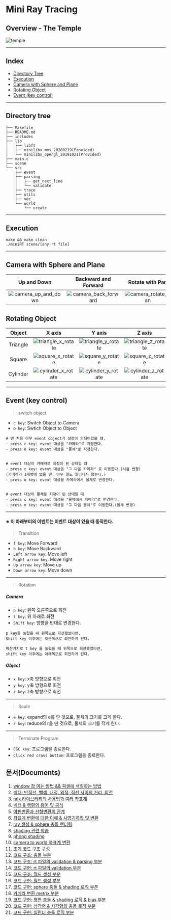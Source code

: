 # Mini Ray Tracing
## Overview - The Temple
![temple](https://user-images.githubusercontent.com/60311340/147248458-eb0099cf-8aa3-4bc8-a144-7e1a9d74d6fc.gif)

---
## Index
- [Directory Tree](#directory-tree)
- [Execution](#execution)
- [Camera with Sphere and Plane](#camera-with-sphere-and-plane)
- [Rotating Object](#rotating-object)
- [Event (key control)](#event-key-control)
---
## Directory tree
```shell
├── Makefile
├── README.md
├── includes
├── lib
│   ├── libft
│   ├── minilibx_mms_20200219(Provided)
│   └── minilibx_opengl_20191021(Provided)
├── main.c
├── scene
└── src
    ├── event
    ├── parsing
    │   ├── get_next_line
    │   └── validate
    ├── trace
    ├── utils
    ├── vec
    └── world
        └── create
```
---
## Execution
```shell
make && make clean
./miniRT scene/[any rt file]
```
---
## Camera with Sphere and Plane
|Up and Down|Backward and Forward|Rotate with Pan|Rotate with Tilt|Object Transition|Camera Switching|
:-------------------------:|:-------------------------:|:-------------------------:|:-------------------------:|:-------------------------:|:-------------------------:
|![camera_up_and_down](https://user-images.githubusercontent.com/60311340/147249009-92aec9c1-53de-4845-af74-ba9facb151cb.gif)|![camera_back_forward](https://user-images.githubusercontent.com/60311340/147249016-221ee5ae-6807-482f-a5eb-fa13c02ac82e.gif)|![camera_rotate_pan](https://user-images.githubusercontent.com/60311340/147249026-19db7408-8710-4e2b-85d9-a0d083e9424c.gif)|![camera_rotate_tilt](https://user-images.githubusercontent.com/60311340/147249031-7dfb391d-2cb3-49ec-925b-8e040d1dc26f.gif)|![object_transition](https://user-images.githubusercontent.com/60311340/147249041-8243c7ac-d4bf-4796-9163-ac37b645226b.gif)|![camera_switching](https://user-images.githubusercontent.com/60311340/147249048-91fa2cf4-dc0f-4773-af07-2eaebc114689.gif)|


## Rotating Object
|Object|X axis|Y axis|Z axis|
:-------------------------:|:-------------------------:|:-------------------------:|:-------------------------:
|Triangle|![triangle_x_rotate](https://user-images.githubusercontent.com/60311340/147248551-30e2a0e6-c342-494c-8844-e480893f929a.gif)|![triangle_y_rotate](https://user-images.githubusercontent.com/60311340/147248561-d4d83187-83e7-4acf-857b-07256e7ad28a.gif)|![triangle_z_rotate](https://user-images.githubusercontent.com/60311340/147248565-f6032ded-2dcc-4595-9c0d-c3e54dc05abd.gif)|
|Square|![square_x_rotate](https://user-images.githubusercontent.com/60311340/147248569-a4552d00-967a-4316-ab32-afb3236d185b.gif)|![square_y_rotate](https://user-images.githubusercontent.com/60311340/147248573-89758f0e-994f-405e-a0bb-ae436145b442.gif)|![square_z_rotate](https://user-images.githubusercontent.com/60311340/147248574-8f97ba88-3435-4ca2-8843-e13e4ce416ee.gif)|
|Cylinder|![cylinder_x_rotate](https://user-images.githubusercontent.com/60311340/147248581-682adc0b-6325-497a-8c78-d83a6f33c371.gif)|![cylinder_y_rotate](https://user-images.githubusercontent.com/60311340/147248582-bc355878-b8b9-4269-aca8-ae006e47531f.gif)|![cylinder_z_rotate](https://user-images.githubusercontent.com/60311340/147248585-e965b24e-8314-4723-a3c8-6c8ba942a372.gif)|

---
## Event (key control)

> switch object
- `c key`: Switch Object to Camera
- `O key`: Swtich Object to Object

```shell
# 맨 처음 아무 event object가 설정이 안되어있을 떄,
- press c key: event 대상을 "카메라"로 지정한다.
- press o key: event 대상을 "물체"로 지정한다.


# event 대상이 카메라로 지정이 된 상태일 떄
- press c key: event 대상을 "그 다음 카메라" 로 이동한다.(시점 변경)
(카메라가 1개밖에 없을 땐, 아무 일도 일어나지 않는다.)
- press o key: event 대상을 카메라에서 물체로 변경한다.


# event 대상이 물체로 지정이 된 상태일 때
- press c key: event 대상을 "물체에서 카메라"로 변경한다.
- press o key: event 대상을 "그 다음 물체"로 이동한다.(물체 변경)
```
---

#### ※ 이 아래부터의 이벤트는 이벤트 대상이 있을 때 동작한다.
> Transition
- `f key`: Move Forward
- `b key`: Move Backward
- `Left arrow key`: Move left
- `Right arrow key`: Move right
- `Up arrow key`: Move up
- `Down arrow key`: Move down
---

> Rotation
##### Camera
- `p key`: 왼쪽 오른쪽으로 회전
- `t key`: 위 아래로 회전
- `Shift key`: 방향을 반대로 변경한다.
```shell
p key를 눌렀을 때 왼쪽으로 회전했었다면, 
Shift key 이후에는 오른쪽으로 회전하게 된다.

마찬가지로 t key 를 눌렀을 때 위쪽으로 회전했었다면,
shift key 이후에는 아래쪽으로 회전하게 된다.
```
##### Object
- `x key`: x축 방향으로 회전
- `y key`: y축 방향으로 회전
- `z key`: z축 방향으로 회전
---

> Scale
- `e key`: expand의 e를 딴 것으로, 물체의 크기를 크게 한다.
- `r key`: reduce의 r을 딴 것으로, 물체의 크기를 작게 한다.
---

> Terminate Program
- `ESC key`: 프로그램을 종료한다.
- `Click red cross button`: 프로그램을 종료한다.
## 문서(Documents)
1. [window 창 여는 방법 && 픽셀에 색칠하는 방법](./wiki/20210304%2528%25EB%25AA%25A9%2529)
2. [벡터: 반직선, 뺄셈, 내적, 외적, 직선 사이의 거리, 회전](./wiki/20210305%2528%25EA%25B8%2588%2529)
3. [mlx 라이브러리의 사용법과 여러 좌표계](./wiki/20210308%2528%25EC%259B%2594%2529)
4. [벡터 & 행렬의 용어 및 공식](./wiki/20210309%2528%25ED%2599%2594%2529)
5. [아핀변환과 선형변환의 관계](./wiki/20210310%2528%25EC%2588%2598%2529)
6. [좌표계 변환에 대한 이해 & 사영기하학 및 변환](./wiki/20210312%2528%25EA%25B8%2588%2529)
7. [ray 생성 & sphere 충돌 렌더링](./wiki/20210314%2528%25EC%259D%25BC%2529)
8. [shading 관련 학습](./wiki/202103015%2528%25EC%259B%2594%2529)
9. [phong shading](./wiki/20210316%2528%25ED%2599%2594%2529)
10. [camera to world 좌표계 변환](./wiki/20210317%2528%25EC%2588%2598%2529)
11. [초기 코드 구조 구성](./wiki/20210318%2528%25EB%25AA%25A9%2529)
12. [코드 구조: 충돌 부분](./wiki/20210319%2528%25EA%25B8%2588%2529)
13. [코드 구조: rt 파일의 validation & parsing 부분](./wiki/20210322%2528%25EC%259B%2594%2529)
14. [코드 구현: rt 파일의 validation 부분](./wiki/20210323%2528%25ED%2599%2594%2529)
15. [코드 구조: 월드 생성 부분](./wiki/20210324%2528%25EC%2588%2598%2529)
16. [코드 구현: 월드 생성 부분](./wiki/20210325%2528%25EB%25AA%25A9%2529)
17. [코드 구현: sphere 충돌 & shading 로직 부분](./wiki/202103026%2528%25EA%25B8%2588%2529)
18. [카메라 변환 metrix 부분](./wiki/20210405%2528%25EC%259B%2594%2529)
19. [코드 구현: 평면 충돌 & shading 로직 & bias 부분](./wiki/20210406%2528%25ED%2599%2594%2529)
20. [코드 구현: 삼각형 & 사각형의 충돌 로직 부분](./wiki/20210407%2528%25EC%2588%2598%2529)
21. [코드 구현: 실린더 충돌 로직 부분 ](./wiki/20210409%2528%25EA%25B8%2588%2529)
